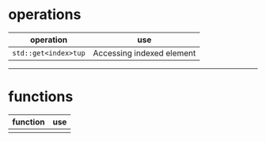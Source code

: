 

# operations

| operation            | use                       |
| -------------------- | ------------------------- |
| `std::get<index>tup` | Accessing indexed element |

----
# functions

| function | use |
| -------- | --- |
|          |     |